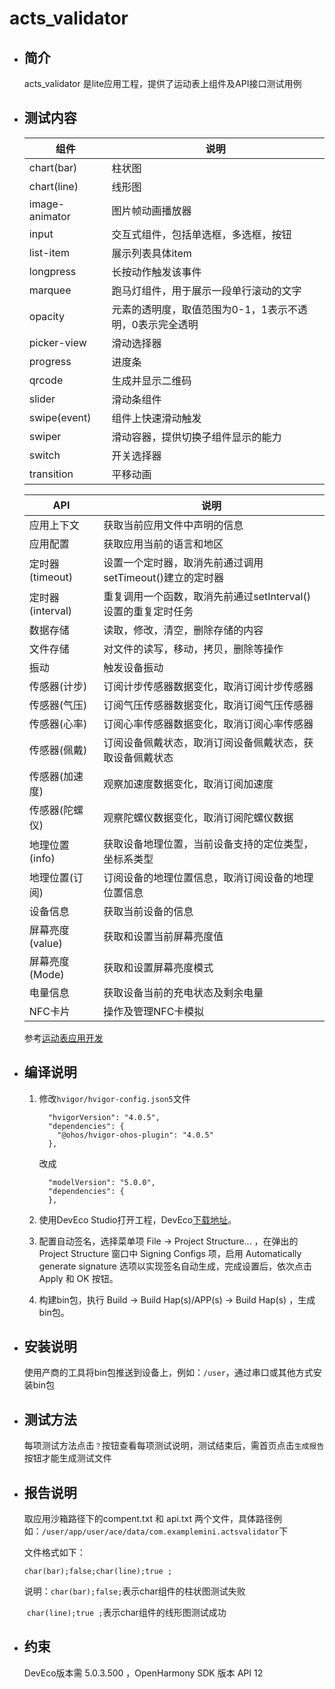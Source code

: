 # acts_validator

- ## 简介

  acts_validator 是lite应用工程，提供了运动表上组件及API接口测试用例

- ## 测试内容

  | 组件           | 说明                                                    |
  | -------------- | ------------------------------------------------------- |
  | chart(bar)     | 柱状图                                                  |
  | chart(line)    | 线形图                                                  |
  | image-animator | 图片帧动画播放器                                        |
  | input          | 交互式组件，包括单选框，多选框，按钮                    |
  | list-item      | 展示列表具体item                                        |
  | longpress      | 长按动作触发该事件                                      |
  | marquee        | 跑马灯组件，用于展示一段单行滚动的文字                  |
  | opacity        | 元素的透明度，取值范围为0-1，1表示不透明，0表示完全透明 |
  | picker-view    | 滑动选择器                                              |
  | progress       | 进度条                                                  |
  | qrcode         | 生成并显示二维码                                        |
  | slider         | 滑动条组件                                              |
  | swipe(event)   | 组件上快速滑动触发                                      |
  | swiper         | 滑动容器，提供切换子组件显示的能力                      |
  | switch         | 开关选择器                                              |
  | transition     | 平移动画                                                |

  | API              | 说明                                                         |
  | ---------------- | ------------------------------------------------------------ |
  | 应用上下文       | 获取当前应用文件中声明的信息                                 |
  | 应用配置         | 获取应用当前的语言和地区                                     |
  | 定时器(timeout)  | 设置一个定时器，取消先前通过调用setTimeout()建立的定时器     |
  | 定时器(interval) | 重复调用一个函数，取消先前通过setInterval()设置的重复定时任务 |
  | 数据存储         | 读取，修改，清空，删除存储的内容                             |
  | 文件存储         | 对文件的读写，移动，拷贝，删除等操作                         |
  | 振动             | 触发设备振动                                                 |
  | 传感器(计步)     | 订阅计步传感器数据变化，取消订阅计步传感器                   |
  | 传感器(气压)     | 订阅气压传感器数据变化，取消订阅气压传感器                   |
  | 传感器(心率)     | 订阅心率传感器数据变化，取消订阅心率传感器                   |
  | 传感器(佩戴)     | 订阅设备佩戴状态，取消订阅设备佩戴状态，获取设备佩戴状态     |
  | 传感器(加速度)   | 观察加速度数据变化，取消订阅加速度                           |
  | 传感器(陀螺仪)   | 观察陀螺仪数据变化，取消订阅陀螺仪数据                       |
  | 地理位置(info)   | 获取设备地理位置，当前设备支持的定位类型，坐标系类型         |
  | 地理位置(订阅)   | 订阅设备的地理位置信息，取消订阅设备的地理位置信息           |
  | 设备信息         | 获取当前设备的信息                                           |
  | 屏幕亮度(value)  | 获取和设置当前屏幕亮度值                                     |
  | 屏幕亮度(Mode)   | 获取和设置屏幕亮度模式                                       |
  | 电量信息         | 获取设备当前的充电状态及剩余电量                             |
  | NFC卡片          | 操作及管理NFC卡模拟                                          |

  参考[运动表应用开发](https://e.gitee.com/kunyuan-hongke/repos/cooperation-team-L0UI/doc/tree/master/%E8%BF%90%E5%8A%A8%E8%A1%A8%E5%BA%94%E7%94%A8%E5%BC%80%E5%8F%91)

- ## 编译说明

  1. 修改`hvigor/hvigor-config.json5`文件

     ~~~
       "hvigorVersion": "4.0.5",
       "dependencies": {
         "@ohos/hvigor-ohos-plugin": "4.0.5"
       },
     ~~~

     改成

     ~~~
       "modelVersion": "5.0.0",
       "dependencies": {
       },
     ~~~

  2. 使用DevEco Studio打开工程，DevEco[下载地址](https://developer.huawei.com/consumer/cn/download/deveco-studio)。

  3. 配置自动签名，选择菜单项 File -> Project Structure... ，在弹出的 Project Structure 窗口中 Signing Configs 项，启用 Automatically generate signature 选项以实现签名自动生成，完成设置后，依次点击 Apply 和 OK 按钮。

  4. 构建bin包，执行 Build -> Build Hap(s)/APP(s) -> Build Hap(s) ，生成bin包。

- ## 安装说明

  使用产商的工具将bin包推送到设备上，例如：`/user`，通过串口或其他方式安装bin包
  
- ## 测试方法

  每项测试方法点击`？`按钮查看每项测试说明，测试结束后，需首页点击`生成报告`按钮才能生成测试文件
  
- ## 报告说明

  取应用沙箱路径下的compent.txt 和 api.txt 两个文件，具体路径例如：`/user/app/user/ace/data/com.examplemini.actsvalidator`下
  
  文件格式如下：
  
  ~~~
  char(bar);false;char(line);true ;
  ~~~
  
  说明：`char(bar);false;`表示char组件的柱状图测试失败
  
  ​		    `char(line);true ;`表示char组件的线形图测试成功
  
- ## 约束

  DevEco版本需 5.0.3.500 ，OpenHarmony SDK 版本 API 12

​		
